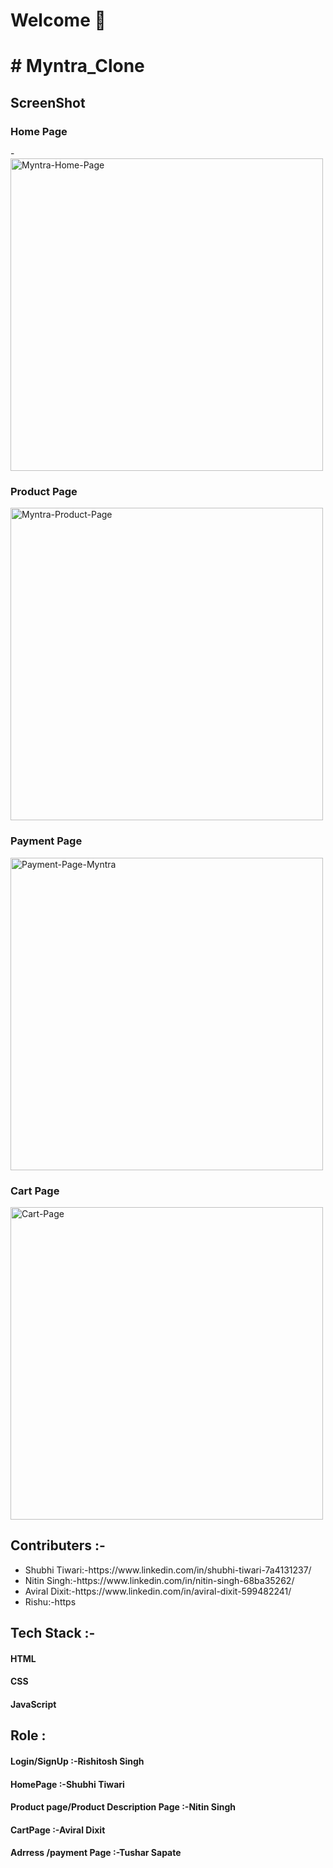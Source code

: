 <h1>Welcome 👋</h1>
<h1># Myntra_Clone</h1>

<h2>ScreenShot</h2>
<h3>Home Page</h3>
- <a href="https://ibb.co/M2h2BMH"><img src="https://i.ibb.co/2n6nZgr/Myntra-Home-Page.png" alt="Myntra-Home-Page" border="0" width="500px"></a>
<h3>Product Page</h3>
<a href="https://ibb.co/nwTbRmh"><img src="https://i.ibb.co/103LbQH/Myntra-Product-Page.png" alt="Myntra-Product-Page" border="0" width="500px"></a>
<h3>Payment Page</h3>

<a href="https://ibb.co/hHdz3Vs"><img src="https://i.ibb.co/9245QWn/Payment-Page-Myntra.png" alt="Payment-Page-Myntra" border="0"  width="500px" ></a>
<h3>Cart Page</h3>
<a href="https://ibb.co/zfTJzQW"><img src="https://i.ibb.co/kcs1t5V/Cart-Page.png" alt="Cart-Page" border="0" width="500px"></a>

<h2>Contributers :-</h2>
<ul>
  <li>Shubhi Tiwari:-https://www.linkedin.com/in/shubhi-tiwari-7a4131237/</li>
   <li>Nitin Singh:-https://www.linkedin.com/in/nitin-singh-68ba35262/</li>
   <li>Aviral Dixit:-https://www.linkedin.com/in/aviral-dixit-599482241/</li>
  <li>Rishu:-https</li>
</ul>

<h2>Tech Stack :-</h2>
<h4>HTML</h4>
<h4>CSS</h4>
<h4>JavaScript</h4>

<h2>Role :</h2>
<h4>Login/SignUp :-Rishitosh Singh</h4>
<h4>HomePage :-Shubhi Tiwari</h4>
<h4>Product page/Product Description Page :-Nitin Singh</h4>
<h4>CartPage :-Aviral Dixit</h4>
<h4>Adrress /payment Page :-Tushar Sapate</h4>

